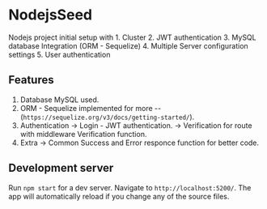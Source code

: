 # NodejsSeed
Nodejs project initial setup with 
    1. Cluster
    2. JWT authentication
    3. MySQL database Integration (ORM - Sequelize)
    4. Multiple Server configuration settings
    5. User authentication

## Features

1. Database MySQL used.
2. ORM - Sequelize implemented for more -- (`https://sequelize.org/v3/docs/getting-started/`).
3. Authentication
    -> Login - JWT authentication.
    -> Verification for route with middleware Verification function. 
4. Extra 
    -> Common Success and Error responce function for better code.

## Development server

Run `npm start` for a dev server. Navigate to `http://localhost:5200/`. The app will automatically reload if you change any of the source files.
